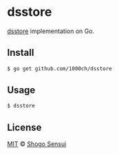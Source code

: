 # dsstore

[dsstore](https://github.com/1000ch/node-dsstore) implementation on Go.

## Install

```bash
$ go get github.com/1000ch/dsstore
```

## Usage

```bash
$ dsstore
```

## License

[MIT](https://1000ch.mit-license.org) © [Shogo Sensui](https://github.com/1000ch)
